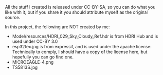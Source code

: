 All the stuff I created is released under CC-BY-SA, so you can do what you like with it,
but if you share it you should attribute myself as the original source.

In this project, the following are NOT created by me:

 - Model/resources/HDRI_029_Sky_Cloudy_Ref.hdr is from HDRI Hub and is used under CC-BY 3.0
 - esp32tex.jpg is from expressif, and is used under the apache license. Technically to comply, I should have a copy of the license here, but hopefully you can go find one.
 - MICROEAGLE-4.png
 - TS5813S.jpg
